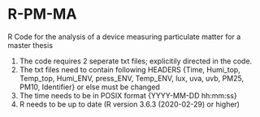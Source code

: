 # R-PM-MA
R Code for the analysis of a device measuring particulate matter for a master thesis

1) The code requires 2 seperate txt files; explicitily directed in the code. 
2) The txt files need to contain following HEADERS {Time, Humi_top, Temp_top, Humi_ENV,  press_ENV,  Temp_ENV,  lux,  uva, uvb,  PM25, PM10, Identifier} or else must be changed 
3) The time needs to be in POSIX format {YYYY-MM-DD hh:mm:ss}
4) R needs to be up to date (R version 3.6.3 (2020-02-29) or higher)
